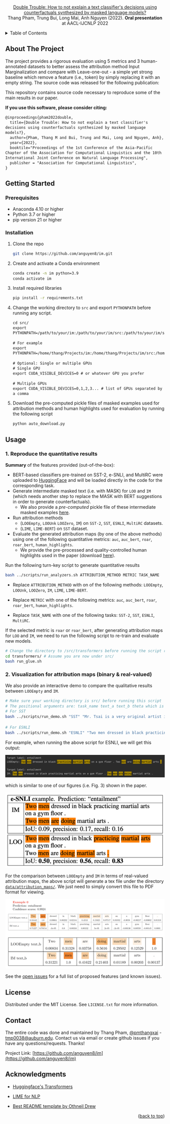 <div id="top"></div>

<!--
*** Thanks for checking out the Best-README-Template. If you have a suggestion
*** that would make this better, please fork the repo and create a pull request
*** or simply open an issue with the tag "enhancement".
*** Don't forget to give the project a star!
*** Thanks again! Now go create something AMAZING! :D
-->



<!-- PROJECT SHIELDS -->
<!--
*** I'm using markdown "reference style" links for readability.
*** Reference links are enclosed in brackets [ ] instead of parentheses ( ).
*** See the bottom of this document for the declaration of the reference variables
*** for contributors-url, forks-url, etc. This is an optional, concise syntax you may use.
*** https://www.markdownguide.org/basic-syntax/#reference-style-links
-->

<!--
[![Contributors][contributors-shield]][contributors-url]
[![Forks][forks-shield]][forks-url]
[![Stargazers][stars-shield]][stars-url]
[![Issues][issues-shield]][issues-url]
[![MIT License][license-shield]][license-url]
[![LinkedIn][linkedin-shield]][linkedin-url]
-->


<!-- PROJECT LOGO -->
<br />

<div align="center">
  <!--
  <a href="https://github.com/anguyen8/im">
    <img src="images/logo.png" alt="Logo" width="80" height="80">
  </a>
  -->


  <!--<h3 align="center">Analysis of Attribution Methods</h3>-->

  <p align="center">
    <a href="https://arxiv.org/abs/2110.11929">Double Trouble: How to not explain a text classifier's decisions using counterfactuals synthesized by masked language models?</a>
    <br />
    Thang Pham, Trung Bui, Long Mai, Anh Nguyen (2022). <b> Oral presentation</b> at AACL-IJCNLP 2022
  </p>

</div>



<!-- TABLE OF CONTENTS -->

<details>
  <summary>Table of Contents</summary>
  <ol>
    <li>
      <a href="#about-the-project">About The Project</a>
    </li>
    <li>
      <a href="#getting-started">Getting Started</a>
      <ul>
        <li><a href="#prerequisites">Prerequisites</a></li>
        <li><a href="#installation">Installation</a></li>
      </ul>
    </li>
    <li><a href="#usage">Usage</a></li>
    <li><a href="#license">License</a></li>
    <li><a href="#contact">Contact</a></li>
    <li><a href="#acknowledgments">Acknowledgments</a></li>
  </ol>
</details>




<!-- ABOUT THE PROJECT -->

## About The Project

The project provides a rigorous evaluation using 5 metrics and 3 human-annotated datasets to better assess the attribution method Input Marginalization and compare with Leave-one-out - a simple yet strong baseline which remove a feature (i.e., token) by simply replacing it with an empty string.
The source code was released for the following publication:

This repository contains source code necessary to reproduce some of the main results in our paper.

**If you use this software, please consider citing:**

    @inproceedings{pham2022double,
      title={Double Trouble: How to not explain a text classifier's decisions using counterfactuals synthesized by masked language models?},
      author={Pham, Thang M and Bui, Trung and Mai, Long and Nguyen, Anh},
      year={2022},
      booktile="Proceedings of the 1st Conference of the Asia-Pacific Chapter of the Association for Computational Linguistics and the 10th International Joint Conference on Natural Language Processing",
      publisher = "Association for Computational Linguistics",
    }

<!-- GETTING STARTED -->

## Getting Started

### Prerequisites

* Anaconda 4.10 or higher
* Python 3.7 or higher
* pip version 21 or higher

### Installation

1. Clone the repo

   ```sh
   git clone https://github.com/anguyen8/im.git
   ```

2. Create and activate a Conda environment

   ```sh
   conda create -n im python=3.9
   conda activate im
   ```

3. Install required libraries

   ```sh
   pip install -r requirements.txt
   ```

4. Change the working directory to `src` and export `PYTHONPATH` before running any script.
   
    ```shell
    cd src/
    export PYTHONPATH=/path/to/your/im:/path/to/your/im/src:/path/to/your/im/src/transformers
    
    # For example
    export PYTHONPATH=/home/thang/Projects/im:/home/thang/Projects/im/src:/home/thang/Projects/im/src/transformers
   
    # Optional: Single or multiple GPUs
    # Single GPU
    export CUDA_VISIBLE_DEVICES=0 # or whatever GPU you prefer
   
    # Multiple GPUs
    export CUDA_VISIBLE_DEVICES=0,1,2,3... # list of GPUs separated by a comma
    ```

5. Download the pre-computed pickle files of masked examples used for attribution methods and human highlights used for evaluation by running the following script

    ```sh
    python auto_download.py
    ```

<!-- USAGE EXAMPLES -->

## Usage

### 1. Reproduce the quantitative results

**Summary** of the features provided (out-of-the-box):

* BERT-based classifiers pre-trained on SST-2, e-SNLI, and MultiRC were uploaded to [HuggingFace](https://huggingface.co/pmthangk09) and will be loaded directly in the code for the corresponding task.
* Generate intermediate masked text (i.e. with MASK) for `LOO` and `IM` (which needs another step to replace the MASK with BERT suggestions in order to generate counterfactuals). 
  * We also provide a _pre-computed_ pickle file of these intermediate masked examples [here](https://drive.google.com/drive/folders/17YpPgUerL_I-smN6Wy2ok4Kuu7fn6ZTx).
* Run attribution methods 
  * (`LOOEmpty`, `LOOUnk` `LOOZero`, `IM`) on `SST-2`, `SST`, `ESNLI`, `MultiRC` datasets.
  * (`LIME`, `LIME-BERT`) on `SST` dataset.
* Evaluate the generated attribution maps (by one of the above methods) using one of the following quantitative metrics: `auc`, `auc_bert`, `roar`, `roar_bert`, `human_highlights`.
  * We provide the pre-processed and quality-controlled human highlights used in the paper (download [here](https://drive.google.com/drive/folders/17iKO0WRCVo_8nd3xz3hcvL310huxml78?usp=sharing)).



Run the following turn-key script to generate quantitative results

```sh
bash ../scripts/run_analyzers.sh ATTRIBUTION_METHOD METRIC TASK_NAME
```


- Replace `ATTRIBUTION_METHOD` with on of the following methods: `LOOEmpty`, `LOOUnk`, `LOOZero`, `IM`, `LIME`, `LIME-BERT`.

- Replace `METRIC` with one of the following metrics: `auc`, `auc_bert`, `roar`, `roar_bert`, `human_highlights`.

- Replace `TASK_NAME` with one of the following tasks: `SST-2`, `SST`, `ESNLI`, `MultiRC`.

If the selected metric is `roar` or `roar_bert`, after generating attribution maps for `LOO` and `IM`, we need to run the following script to re-train and evaluate new models.

```sh
# Change the directory to /src/transformers before running the script run_glue.sh
cd transformers/ # Assume you are now under src/
bash run_glue.sh
```

<!--
- Evaluation

  - Deletion and BERT-based Deletion (AUC vs. AUC<sub>rep</sub>)
  - RemOve And Retrain (ROAR)
  - Agreement with human-annotated highlights
  - Sanity check
-->

### 2. Visualization for attribution maps (binary & real-valued)

We also provide an interactive demo to compare the qualitative results between `LOOEmpty` and `IM`.

  ```sh
  # Make sure your working directory is src/ before running this script
  # The positional arguments are: task_name text_a text_b theta which is the threshold used to binarize attribution maps (default value is 0.05)
  # For SST
  bash ../scripts/run_demo.sh "SST" "Mr. Tsai is a very original artist in his medium , and What Time Is It There ?" "" 0.05
  
  # For ESNLI
  bash ../scripts/run_demo.sh "ESNLI" "Two men dressed in black practicing martial arts on a gym floor ." "Two men are doing martial arts ." 0.05
  ```
For example, when running the above script for ESNLI, we will get this output:

[![ESNLI example][project-example-esnli-output]](https://github.com/anguyen8/im/)

which is similar to one of our figures (i.e. Fig. 3) shown in the paper.

[![ESNLI example][project-example-esnli]](https://github.com/anguyen8/im/)

For the comparison between `LOOEmpty` and `IM` in terms of real-valued attribution maps, the above script will generate a tex file under the directory [`data/attribution_maps/`](https://github.com/anguyen8/im/tree/main/data/attribution_maps).
We just need to simply convert this file to PDF format for viewing.

[![ESNLI example][project-example-esnli-real-valued-am]](https://github.com/anguyen8/im/)

<!--

- [] Analysis of attribution maps
  - [] Out-of-distribution issue (Sec. 5.1)
  - [] BERT often replaces a word by itself (Sec. 5.2)
  - [] Attribution magnitude (Sec. 5.2)
    -->

See the [open issues](https://github.com/anguyen8/im/issues) for a full list of proposed features (and
known issues).


<!-- CONTRIBUTING -->

<!--

## Contributing

Contributions are what make the open source community such an amazing place to learn, inspire, and create. Any
contributions you make are **greatly appreciated**.

If you have a suggestion that would make this better, please fork the repo and create a pull request. You can also
simply open an issue with the tag "enhancement". Don't forget to give the project a star! Thanks again!

1. Fork the Project
2. Create your Feature Branch (`git checkout -b feature/AmazingFeature`)
3. Commit your Changes (`git commit -m 'Add some AmazingFeature'`)
4. Push to the Branch (`git push origin feature/AmazingFeature`)
5. Open a Pull Request
   -->

<!-- LICENSE -->

## License

Distributed under the MIT License. See `LICENSE.txt` for more information.


<!-- CONTACT -->

## Contact

The entire code was done and maintained by Thang Pham, [@pmthangxai](https://twitter.com/pmthangxai) - tmp0038@auburn.edu.
Contact us via email or create github issues if you have any questions/requests. Thanks!

Project Link: [https://github.com/anguyen8/im](https://github.com/anguyen8/im)


<!-- ACKNOWLEDGMENTS -->

## Acknowledgments

* [Huggingface's Transformers](https://huggingface.co/transformers/)

* [LIME for NLP](https://github.com/marcotcr/lime)

* [Best README template by Othneil Drew](https://github.com/othneildrew/Best-README-Template#about-the-project)

<p align="right">&#40;<a href="#top">back to top</a>&#41;</p>

<!-- MARKDOWN LINKS & IMAGES -->
<!-- https://www.markdownguide.org/basic-syntax/#reference-style-links -->

[contributors-shield]: https://img.shields.io/github/contributors/anguyen8/im.svg?style=for-the-badge
[contributors-url]: https://github.com/anguyen8/im/graphs/contributors
[forks-shield]: https://img.shields.io/github/forks/anguyen8/im.svg?style=for-the-badge
[forks-url]: https://github.com/anguyen8/im/network/members
[stars-shield]: https://img.shields.io/github/stars/anguyen8/im.svg?style=for-the-badge
[stars-url]: https://github.com/anguyen8/im/stargazers
[issues-shield]: https://img.shields.io/github/issues/anguyen8/im.svg?style=for-the-badge
[issues-url]: https://github.com/anguyen8/im/issues
[license-shield]: https://img.shields.io/github/license/anguyen8/im.svg?style=for-the-badge
[license-url]: https://github.com/anguyen8/im/blob/master/LICENSE.txt
[linkedin-shield]: https://img.shields.io/badge/-LinkedIn-black.svg?style=for-the-badge&logo=linkedin&colorB=555
[linkedin-url]: https://linkedin.com/in/thangpm
[product-screenshot]: images/screenshot.png
[project-example-esnli]: images/example_esnli.png
[project-example-esnli-output]: images/example_esnli_output.png
[project-example-esnli-real-valued-am]: images/example_esnli_output_real_valued_am.png
